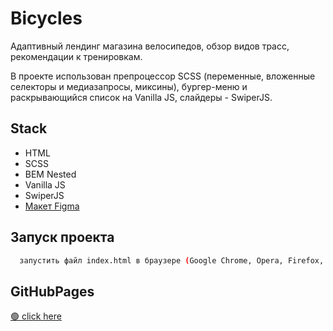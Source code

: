 # Bicycles
Адаптивный лендинг магазина велосипедов, обзор видов трасс, рекомендации к тренировкам.

В проекте использован препроцессор SCSS (переменные, вложенные селекторы и медиазапросы, миксины),
бургер-меню и раскрывающийся список на Vanilla JS, слайдеры - SwiperJS.
## Stack
* HTML
* SCSS
* BEM Nested  
* Vanilla JS 
* SwiperJS
* [Макет Figma](https://www.figma.com/file/G3UWFlQmNtNs67751YiDH2/Month-of-Landings?node-id=6%3A1121)
## Запуск проекта

```bash
  запустить файл index.html в браузере (Google Chrome, Opera, Firefox, Yandex, Microsoft Edge)
```
    
## GitHubPages
[🟢 click here](https://nrths.github.io/bicycles/)

